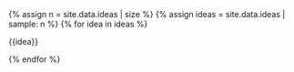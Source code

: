 ---
---


<article>
{% assign n = site.data.ideas | size %}
{% assign ideas = site.data.ideas | sample: n %}
{% for idea in ideas %}
<p style="white-space: pre-line;">{{idea}}</p>
{% endfor %}
</article>